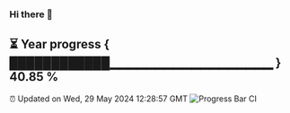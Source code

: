 ### Hi there 👋
⏳ Year progress { ████████████▁▁▁▁▁▁▁▁▁▁▁▁▁▁▁▁▁▁ } 40.85 %
---
⏰ Updated on Wed, 29 May 2024 12:28:57 GMT
![Progress Bar CI](https://github.com/liununu/liununu/workflows/Progress%20Bar%20CI/badge.svg)
